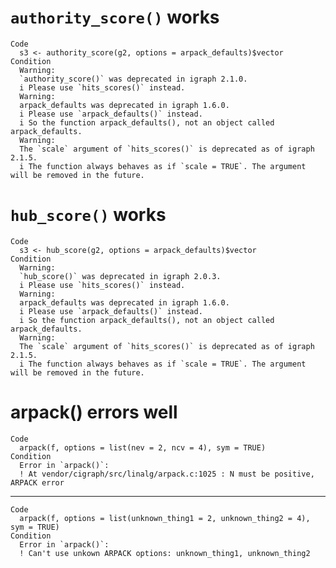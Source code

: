 # `authority_score()` works

    Code
      s3 <- authority_score(g2, options = arpack_defaults)$vector
    Condition
      Warning:
      `authority_score()` was deprecated in igraph 2.1.0.
      i Please use `hits_scores()` instead.
      Warning:
      arpack_defaults was deprecated in igraph 1.6.0.
      i Please use `arpack_defaults()` instead.
      i So the function arpack_defaults(), not an object called arpack_defaults.
      Warning:
      The `scale` argument of `hits_scores()` is deprecated as of igraph 2.1.5.
      i The function always behaves as if `scale = TRUE`. The argument will be removed in the future.

# `hub_score()` works

    Code
      s3 <- hub_score(g2, options = arpack_defaults)$vector
    Condition
      Warning:
      `hub_score()` was deprecated in igraph 2.0.3.
      i Please use `hits_scores()` instead.
      Warning:
      arpack_defaults was deprecated in igraph 1.6.0.
      i Please use `arpack_defaults()` instead.
      i So the function arpack_defaults(), not an object called arpack_defaults.
      Warning:
      The `scale` argument of `hits_scores()` is deprecated as of igraph 2.1.5.
      i The function always behaves as if `scale = TRUE`. The argument will be removed in the future.

# arpack() errors well

    Code
      arpack(f, options = list(nev = 2, ncv = 4), sym = TRUE)
    Condition
      Error in `arpack()`:
      ! At vendor/cigraph/src/linalg/arpack.c:1025 : N must be positive, ARPACK error

---

    Code
      arpack(f, options = list(unknown_thing1 = 2, unknown_thing2 = 4), sym = TRUE)
    Condition
      Error in `arpack()`:
      ! Can't use unkown ARPACK options: unknown_thing1, unknown_thing2

